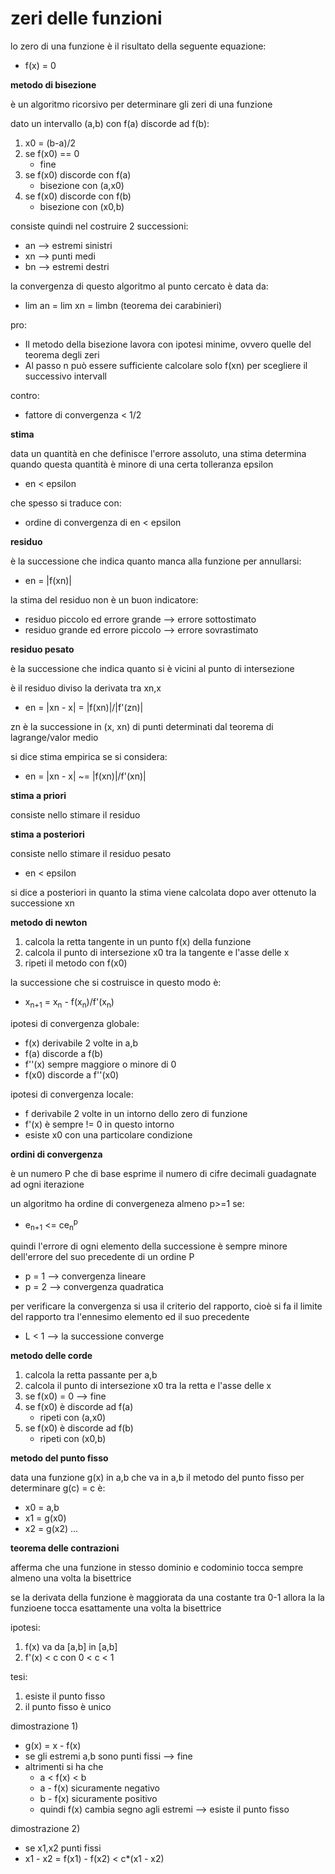 # zeri delle funzioni

lo zero di una funzione è il risultato della seguente equazione:
* f(x) = 0

**metodo di bisezione**

è un algoritmo ricorsivo per determinare gli zeri di una funzione

dato un intervallo (a,b) con f(a) discorde ad f(b):
1. x0 = (b-a)/2
2. se f(x0) == 0
    * fine
3. se f(x0) discorde con f(a)
    * bisezione con (a,x0)
4. se f(x0) discorde con f(b)
    * bisezione con (x0,b)

consiste quindi nel costruire 2 successioni:
* an --> estremi sinistri
* xn --> punti medi
* bn --> estremi destri

la convergenza di questo algoritmo al punto cercato è data da:
* lim an = lim xn = limbn (teorema dei carabinieri)

pro:
* Il metodo della bisezione lavora con ipotesi minime, ovvero quelle del teorema degli zeri
* Al passo n può essere sufficiente calcolare solo f(xn) per scegliere il successivo intervall

contro:
* fattore di convergenza < 1/2

**stima**

data un quantità en che definisce l'errore assoluto, una stima determina quando questa quantità è minore di una certa tolleranza epsilon
* en < epsilon

che spesso si traduce con:
* ordine di convergenza di en < epsilon

**residuo**

è la successione che indica quanto manca alla funzione per annullarsi:
* en = |f(xn)|

la stima del residuo non è un buon indicatore:
* residuo piccolo ed errore grande --> errore sottostimato
* residuo grande ed errore piccolo --> errore sovrastimato

**residuo pesato**

è la successione che indica quanto si è vicini al punto di intersezione

è il residuo diviso la derivata tra xn,x
* en = |xn - x| =  |f(xn)|/|f'(zn)| 

zn è la successione in (x, xn) di punti determinati dal teorema di lagrange/valor medio

si dice stima empirica se si considera:
* en = |xn - x| ~= |f(xn)|/f'(xn)|

**stima a priori**

consiste nello stimare il residuo

**stima a posteriori**

consiste nello stimare il residuo pesato
* en < epsilon

si dice a posteriori in quanto la stima viene calcolata dopo aver ottenuto la successione xn

**metodo di newton**

1. calcola la retta tangente in un punto f(x) della funzione
2. calcola il punto di intersezione x0 tra la tangente e l'asse delle x
3. ripeti il metodo con f(x0)

la successione che si costruisce in questo modo è:
* x<sub>n+1</sub> = x<sub>n</sub> - f(x<sub>n</sub>)/f'(x<sub>n</sub>)

ipotesi di convergenza globale:
* f(x) derivabile 2 volte in a,b
* f(a) discorde a f(b)
* f''(x) sempre maggiore o minore di 0
* f(x0) discorde a f''(x0)  

ipotesi di convergenza locale:
* f derivabile 2 volte in un intorno dello zero di funzione
* f'(x) è sempre != 0 in questo intorno
* esiste x0 con una particolare condizione

**ordini di convergenza**

è un numero P che di base esprime il numero di cifre decimali guadagnate ad ogni iterazione

un algoritmo ha ordine di convergeneza almeno p>=1 se:
* e<sub>n+1</sub> <= ce<sub>n</sub><sup>p</sup>

quindi l'errore di ogni elemento della successione è sempre minore dell'errore del suo precedente di un ordine P

* p = 1 --> convergenza lineare
* p = 2 --> convergenza quadratica

per verificare la convergenza si usa il criterio del rapporto, cioè si fa il limite del rapporto tra l'ennesimo elemento ed il suo precedente
* L < 1 --> la successione converge

**metodo delle corde**

1. calcola la retta passante per a,b
2. calcola il punto di intersezione x0 tra la retta e l'asse delle x
3. se f(x0) = 0 --> fine
4. se f(x0) è discorde ad f(a)
    * ripeti con (a,x0)
5. se f(x0) è discorde ad f(b)
    * ripeti con (x0,b)


**metodo del punto fisso**

data una funzione g(x) in a,b che va in a,b il metodo del punto fisso per determinare g(c) = c è:
* x0 = a,b
* x1 = g(x0)
* x2 = g(x2)
...

**teorema delle contrazioni**

afferma che una funzione in stesso dominio e codominio tocca sempre almeno una volta la bisettrice

se la derivata della funzione è maggiorata da una costante tra 0-1 allora la la funzioene tocca esattamente una volta la bisettrice

ipotesi:
1. f(x) va da [a,b] in [a,b]
2. f'(x) < c con 0 < c < 1

tesi:
1. esiste il punto fisso
2. il punto fisso è unico


dimostrazione 1) 
* g(x) = x - f(x)
* se gli estremi a,b sono punti fissi --> fine
* altrimenti si ha che
    * a < f(x) < b
    * a - f(x) sicuramente negativo
    * b - f(x) sicuramente positivo
    * quindi f(x) cambia segno agli estremi --> esiste il punto fisso

dimostrazione 2)
* se x1,x2 punti fissi
* x1 - x2 = f(x1) - f(x2) < c*(x1 - x2)
